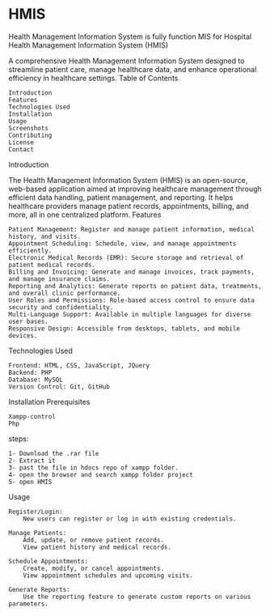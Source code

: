 # HMIS
Health Management Information System is fully function MIS for Hospital
Health Management Information System (HMIS)

A comprehensive Health Management Information System designed to streamline patient care, manage healthcare data, and enhance operational efficiency in healthcare settings.
Table of Contents

    Introduction
    Features
    Technologies Used
    Installation
    Usage
    Screenshots
    Contributing
    License
    Contact

Introduction

The Health Management Information System (HMIS) is an open-source, web-based application aimed at improving healthcare management through efficient data handling, patient management, and reporting. It helps healthcare providers manage patient records, appointments, billing, and more, all in one centralized platform.
Features

    Patient Management: Register and manage patient information, medical history, and visits.
    Appointment Scheduling: Schedule, view, and manage appointments efficiently.
    Electronic Medical Records (EMR): Secure storage and retrieval of patient medical records.
    Billing and Invoicing: Generate and manage invoices, track payments, and manage insurance claims.
    Reporting and Analytics: Generate reports on patient data, treatments, and overall clinic performance.
    User Roles and Permissions: Role-based access control to ensure data security and confidentiality.
    Multi-Language Support: Available in multiple languages for diverse user bases.
    Responsive Design: Accessible from desktops, tablets, and mobile devices.

Technologies Used

    Frontend: HTML, CSS, JavaScript, JQuery
    Backend: PHP
    Database: MySQL
    Version Control: Git, GitHub

Installation
Prerequisites

    Xampp-control
    Php
steps:

    1- Download the .rar file
    2- Extract it
    3- past the file in hdocs repo of xampp folder.
    4- open the browser and search xampp folder project
    5- open HMIS
Usage

    Register/Login:
        New users can register or log in with existing credentials.

    Manage Patients:
        Add, update, or remove patient records.
        View patient history and medical records.

    Schedule Appointments:
        Create, modify, or cancel appointments.
        View appointment schedules and upcoming visits.

    Generate Reports:
        Use the reporting feature to generate custom reports on various parameters.

